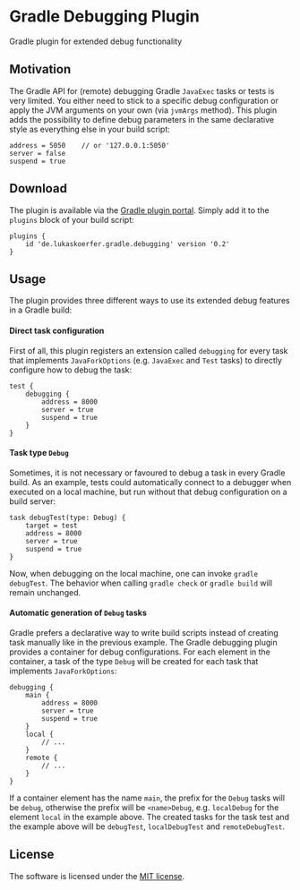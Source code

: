 # Gradle Debugging Plugin
Gradle plugin for extended debug functionality

## Motivation
The Gradle API for (remote) debugging Gradle `JavaExec` tasks or tests is very limited.
You either need to stick to a specific debug configuration or apply the JVM arguments on your own (via `jvmArgs` method).
This plugin adds the possibility to define debug parameters in the same declarative style as everything else in your build script:

    address = 5050    // or '127.0.0.1:5050'
    server = false
    suspend = true

## Download
The plugin is available via the [Gradle plugin portal](https://plugins.gradle.org/plugin/de.lukaskoerfer.gradle.debugging). Simply add it to the `plugins` block of your build script:

    plugins {
        id 'de.lukaskoerfer.gradle.debugging' version '0.2'
    }
    
## Usage
The plugin provides three different ways to use its extended debug features in a Gradle build:

#### Direct task configuration
First of all, this plugin registers an extension called `debugging` for every task that implements `JavaForkOptions` (e.g. `JavaExec` and `Test` tasks) to directly configure how to debug the task:

    test {
        debugging {
            address = 8000
            server = true
            suspend = true
        }
    }

#### Task type `Debug`
Sometimes, it is not necessary or favoured to debug a task in every Gradle build.
As an example, tests could automatically connect to a debugger when executed on a local machine, but run without that debug configuration on a build server:

    task debugTest(type: Debug) {
        target = test
        address = 8000
        server = true
        suspend = true
    }
    
Now, when debugging on the local machine, one can invoke `gradle debugTest`.
The behavior when calling `gradle check` or `gradle build` will remain unchanged. 

#### Automatic generation of `Debug` tasks
Gradle prefers a declarative way to write build scripts instead of creating task manually like in the previous example.
The Gradle debugging plugin provides a container for debug configurations.
For each element in the container, a task of the type `Debug` will be created for each task that implements `JavaForkOptions`:

    debugging {
        main {
            address = 8000
            server = true
            suspend = true
        }
        local {
            // ...
        }
        remote {
            // ...
        }
    }

If a container element has the name `main`, the prefix for the `Debug` tasks will be `debug`, otherwise the prefix will be `<name>Debug`, e.g. `localDebug` for the element `local` in the example above.
The created tasks for the task test and the example above will be `debugTest`, `localDebugTest` and `remoteDebugTest`.

## License
The software is licensed under the [MIT license](https://github.com/lukoerfer/gradle-debugging/blob/master/LICENSE).
